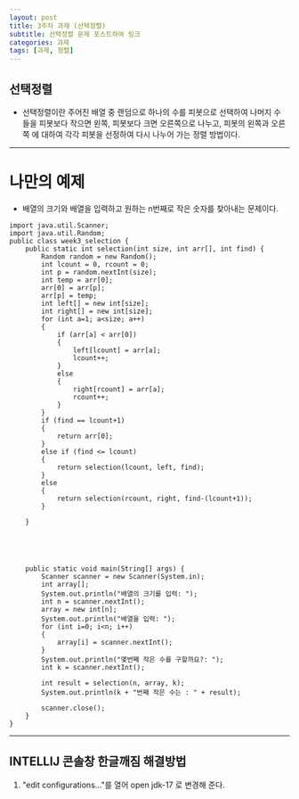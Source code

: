 ```yaml
---
layout: post
title: 3주차 과제 (선택정렬)
subtitle: 선택정렬 문제 포스트하여 링크
categories: 과제
tags: [과제, 정렬]
---
```

## 선택정렬
* 선택정렬이란 주어진 배열 중 랜덤으로 하나의 수를 피봇으로 선택하여 나머지 수 들을 피봇보다 작으면 왼쪽, 피봇보다 크면 오른쪽으로 나누고, 피봇의 왼쪽과 오른쪽 에 대하여 각각 피봇을 선정하여 다시 나누어 가는 정렬 방법이다.
---
# 나만의 예제
* 배열의 크기와 배열을 입력하고 원하는 n번째로 작은 숫자를 찾아내는 문제이다.
```
import java.util.Scanner;
import java.util.Random;
public class week3_selection {
    public static int selection(int size, int arr[], int find) {
        Random random = new Random();
        int lcount = 0, rcount = 0;
        int p = random.nextInt(size);
        int temp = arr[0];
        arr[0] = arr[p];
        arr[p] = temp;
        int left[] = new int[size];
        int right[] = new int[size];
        for (int a=1; a<size; a++)
        {
            if (arr[a] < arr[0])
            {
                left[lcount] = arr[a];
                lcount++;
            }
            else
            {
                right[rcount] = arr[a];
                rcount++;
            }
        }
        if (find == lcount+1)
        {
            return arr[0];
        }
        else if (find <= lcount)
        {
            return selection(lcount, left, find);
        }
        else
        {
            return selection(rcount, right, find-(lcount+1));
        }

    }





    public static void main(String[] args) {
        Scanner scanner = new Scanner(System.in);
        int array[];
        System.out.println("배열의 크기를 입력: ");
        int n = scanner.nextInt();
        array = new int[n];
        System.out.println("배열을 입력: ");
        for (int i=0; i<n; i++)
        {
            array[i] = scanner.nextInt();
        }
        System.out.println("몇번째 작은 수를 구할까요?: ");
        int k = scanner.nextInt();

        int result = selection(n, array, k);
        System.out.println(k + "번째 작은 수는 : " + result);

        scanner.close();
    }
}
```
---
## INTELLIJ 콘솔창 한글깨짐 해결방법
1. "edit configurations..."를 열어 open jdk-17 로 변경해 준다.